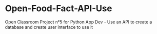 # Open-Food-Fact-API-Use
Open Classroom Project n°5 for Python App Dev - Use an API to create a database and create user interface to use it
